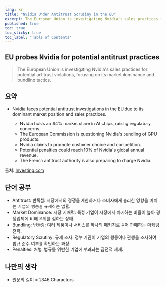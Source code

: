 ```yaml
---
lang: kr
title: "Nvidia Under Antitrust Scrutiny in the EU"
excerpt: The European Union is investigating Nvidia's sales practices for potential antitrust violations, focusing on its market dominance and bundling tactics.
published: true
toc: true
toc_sticky: true
toc_label: "Table of Contents"
---
```


## EU probes Nvidia for potential antitrust practices

> The European Union is investigating Nvidia's sales practices for potential antitrust violations, focusing on its market dominance and bundling tactics.

## 요약

- Nvidia faces potential antitrust investigations in the EU due to its dominant market position and sales practices.

  - Nvidia holds an 84% market share in AI chips, raising regulatory concerns.
  - The European Commission is questioning Nvidia's bundling of GPU products.
  - Nvidia claims to promote customer choice and competition.
  - Potential penalties could reach 10% of Nvidia's global annual revenue.
  - The French antitrust authority is also preparing to charge Nvidia.

출처: [Investing.com](https://www.investing.com/news/stock-market-news/eu-probes-nvidia-for-potential-antitrust-practices-93CH-3759087)

## 단어 공부

- Antitrust: 반독점: 시장에서의 경쟁을 제한하거나 소비자에게 불리한 영향을 미치는 기업의 행동을 규제하는 법률.
- Market Dominance: 시장 지배력: 특정 기업이 시장에서 차지하는 비율이 높아 경쟁업체에 비해 우위를 점하는 상태.
- Bundling: 번들링: 여러 제품이나 서비스를 하나의 패키지로 묶어 판매하는 마케팅 전략.
- Regulatory Scrutiny: 규제 조사: 정부 기관이 기업의 행동이나 관행을 조사하여 법규 준수 여부를 확인하는 과정.
- Penalties: 처벌: 법규를 위반한 기업에 부과되는 금전적 제재.

## 나만의 생각

- 원문의 길이 = 2346 Charactors



